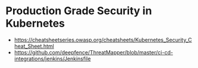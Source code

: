 # Production Grade Security in Kubernetes

- https://cheatsheetseries.owasp.org/cheatsheets/Kubernetes_Security_Cheat_Sheet.html
- https://github.com/deepfence/ThreatMapper/blob/master/ci-cd-integrations/jenkins/Jenkinsfile